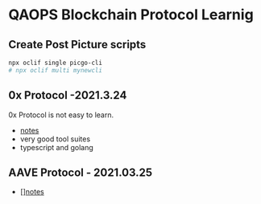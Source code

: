 # QAOPS Blockchain Protocol Learnig

## Create Post Picture scripts

```sh
npx oclif single picgo-cli
# npx oclif multi mynewcli
```
## 0x Protocol -2021.3.24

0x Protocol is not easy to learn.
- [notes](./0x/README.md)
- very good tool suites
- typescript and golang  

## AAVE Protocol - 2021.03.25

- [][notes](../qaops-blockchain/aave/README.md)



